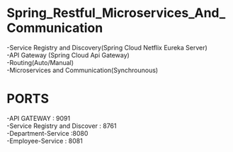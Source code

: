 # Spring_Restful_Microservices_And_Communication
-Service Registry and Discovery(Spring Cloud Netflix Eureka Server)</br>
-API Gateway (Spring Cloud Api Gateway)</br>
-Routing(Auto/Manual)</br>
-Microservices and Communication(Synchrounous)

# PORTS
-API GATEWAY : 9091 </br>
-Service Registry and Discover : 8761 </br>
-Department-Service :8080 </br>
-Employee-Service : 8081
